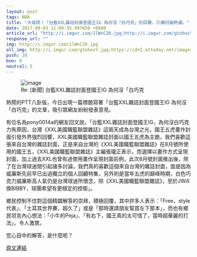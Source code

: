 ```yaml
---
layout: post
tags: NBA
title: "大哉問！「台籃XXL雜誌封面登國王IG 為何沒「白巧克」的回覆，引爆討論熱潮。"
date: 2017-08-03 11:09:55.997650 +0800
article_url: "http://i.imgur.com/1lWnC26.jpg;http://i.imgur.com/gtohovY.jpg;http://sports.ettoday.net/news/977557;http://imgur.com/DinViNq"
response_url: ""
img: http://i.imgur.com/1lWnC26.jpg
all_img: http://i.imgur.com/gtohovY.jpg;https://cdn2.ettoday.net/images/2694/d2694302.jpg;http://i.imgur.com/DinViNq.jpg?fb
push: 30
boo: 0
neutral: 5
---
```


<figure>
<img src="http://i.imgur.com/1lWnC26.jpg" alt="image">
<figcaption>
Re: [新聞] 台籃XXL雜誌封面登國王IG 為何沒「白巧克
</figcaption>
</figure>



熱鬧的PTT八卦版，今日出現一篇標題寫著「台籃XXL雜誌封面登國王IG 為何沒「白巧克」的文章，吸引眾網友紛紛發表意見。

有位名為pony0014a的網友回文說，「台籃XXL雜誌封面登國王IG，為何沒白巧克力有原因，台灣《XXL美國職籃聯盟雜誌》這兩天成為台灣之光，國王五虎畫作封面引發外界強烈回響，XXL美國職籃聯盟雜誌封面以國王五虎為主題，我們喜歡這張來自台灣的雜誌封面，正是來自台灣的《XXL美國職籃聯盟雜誌》在8月號所使用的國王五，《XXL美國職籃聯盟雜誌》主編張瓏正表示，而選擇以畫作方式呈現封面，加上過去XXL也曾有過使用畫作呈現封面前例，此次8月號封面推出後，除了在台灣球迷間引起諸多討論，我們真的喜歡這個來自台灣的雜誌封面，面是因為威廉斯先前早已出過獨立的個人回顧特集，另外則是當年五虎的巔峰時期，白色巧克力威廉斯高人氣仍是台灣球迷所懷念，除《XXL美國職籃聯盟雜誌》，至於JWill換BIBBY，球團希望有更穩定的控衛」。

鄉民控制不住對這個精闢解答的崇拜，積極回覆，其中許多人表示：「Free，style代表」、「土耳其世界賽，超久了」或是「那時還請朋友幫買左下那本」，而也有鄉民坦言內心想法：「小牛的Peja」、「有右下，國王真的太可惜了，當時超華麗的打法」，令人激賞。

您心目中的解答，是什麼呢？

<a href = "https://www.ptt.cc/bbs/NBA/M.1501429563.A.E17.html">原文連結</a>

